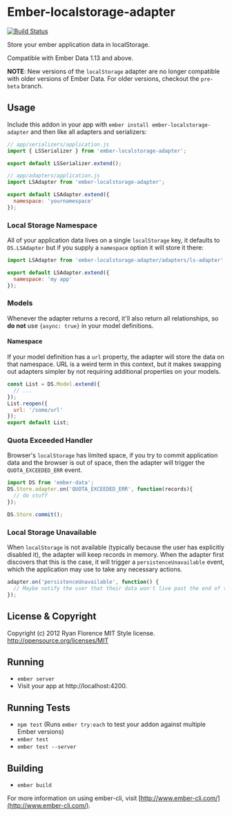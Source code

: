 # Ember-localstorage-adapter

[![Build
Status](https://travis-ci.org/locks/ember-localstorage-adapter.svg?branch=master)](https://travis-ci.org/locks/ember-localstorage-adapter)

Store your ember application data in localStorage.

Compatible with Ember Data 1.13 and above.

**NOTE**: New versions of the `localStorage` adapter are no longer compatible
with older versions of Ember Data. For older versions, checkout the `pre-beta`
branch.

Usage
-----

Include this addon in your app with `ember install ember-localstorage-adapter`
and then like all adapters and serializers:

```js
// app/serializers/application.js
import { LSSerializer } from 'ember-localstorage-adapter';

export default LSSerializer.extend();

// app/adapters/application.js
import LSAdapter from 'ember-localstorage-adapter';

export default LSAdapter.extend({
  namespace: 'yournamespace'
});
```

### Local Storage Namespace

All of your application data lives on a single `localStorage` key, it defaults to `DS.LSAdapter` but if you supply a `namespace` option it will store it there:

```js
import LSAdapter from 'ember-localstorage-adapter/adapters/ls-adapter';

export default LSAdapter.extend({
  namespace: 'my app'
});
```

### Models

Whenever the adapter returns a record, it'll also return all
relationships, so __do not__ use `{async: true}` in your model definitions.

#### Namespace

If your model definition has a `url` property, the adapter will store the data on that namespace. URL is a weird term in this context, but it makes swapping out adapters simpler by not requiring additional properties on your models.

```js
const List = DS.Model.extend({
  // ...
});
List.reopen({
  url: '/some/url'
});
export default List;
```

### Quota Exceeded Handler

Browser's `localStorage` has limited space, if you try to commit application data and the browser is out of space, then the adapter will trigger the `QUOTA_EXCEEDED_ERR` event.

```js
import DS from 'ember-data';
DS.Store.adapter.on('QUOTA_EXCEEDED_ERR', function(records){
  // do stuff
});

DS.Store.commit();
```

### Local Storage Unavailable

When `localStorage` is not available (typically because the user has explicitly disabled it), the adapter will keep records in memory. When the adapter first discovers that this is the case, it will trigger a `persistenceUnavailable` event, which the application may use to take any necessary actions.

```js
adapter.on('persistenceUnavailable', function() {
  // Maybe notify the user that their data won't live past the end of the current session
});
```

License & Copyright
-------------------

Copyright (c) 2012 Ryan Florence
MIT Style license. http://opensource.org/licenses/MIT

## Running

* `ember server`
* Visit your app at http://localhost:4200.

## Running Tests

* `npm test` (Runs `ember try:each` to test your addon against multiple Ember versions)
* `ember test`
* `ember test --server`

## Building

* `ember build`

For more information on using ember-cli, visit [http://www.ember-cli.com/](http://www.ember-cli.com/).
